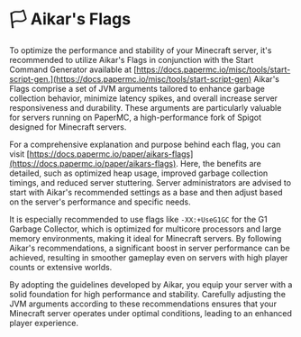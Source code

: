 # 🏳️ Aikar's Flags

To optimize the performance and stability of your Minecraft server, it's recommended to utilize Aikar's Flags in conjunction with the Start Command Generator available at [https://docs.papermc.io/misc/tools/start-script-gen.](https://docs.papermc.io/misc/tools/start-script-gen) Aikar's Flags comprise a set of JVM arguments tailored to enhance garbage collection behavior, minimize latency spikes, and overall increase server responsiveness and durability. These arguments are particularly valuable for servers running on PaperMC, a high-performance fork of Spigot designed for Minecraft servers.

For a comprehensive explanation and purpose behind each flag, you can visit [https://docs.papermc.io/paper/aikars-flags](https://docs.papermc.io/paper/aikars-flags). Here, the benefits are detailed, such as optimized heap usage, improved garbage collection timings, and reduced server stuttering. Server administrators are advised to start with Aikar's recommended settings as a base and then adjust based on the server's performance and specific needs.

It is especially recommended to use flags like `-XX:+UseG1GC` for the G1 Garbage Collector, which is optimized for multicore processors and large memory environments, making it ideal for Minecraft servers. By following Aikar's recommendations, a significant boost in server performance can be achieved, resulting in smoother gameplay even on servers with high player counts or extensive worlds.

By adopting the guidelines developed by Aikar, you equip your server with a solid foundation for high performance and stability. Carefully adjusting the JVM arguments according to these recommendations ensures that your Minecraft server operates under optimal conditions, leading to an enhanced player experience.
